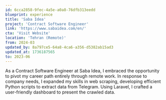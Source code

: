 ```yaml
---
id: 6cca2858-9fec-4a5e-a0a8-76dfb313eedd
blueprint: experience
title: 'Saba Idea'
project: 'Contract Software Engineer'
link: 'https://www.sabaidea.com/en/'
cta: 'Visit Website'
location: 'Tehran (Remote)'
from: 2024-03
updated_by: 8a797ce5-64a8-4ca6-a356-d5382ab15ad3
updated_at: 1736187565
to: 2023-06
---
```

As a Contract Software Engineer at Saba Idea, I embraced the opportunity to pivot my career path entirely through remote work. In response to company needs, I expanded my skills in web scraping, developing efficient Python scripts to extract data from Telegram. Using Laravel, I crafted a user-friendly dashboard to present the crawled data.